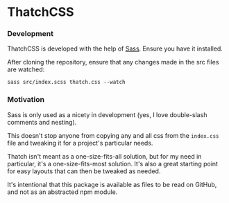 # ThatchCSS

### Development

ThatchCSS is developed with the help of [Sass](https://sass-lang.com/). Ensure you have it installed.

After cloning the repository, ensure that any changes made in the src files are watched:

```
sass src/index.scss thatch.css --watch
```

### Motivation

Sass is only used as a nicety in development (yes, I love double-slash comments and nesting).

This doesn't stop anyone from copying any and all css from the `index.css` file and tweaking it for a project's particular needs.

Thatch isn't meant as a one-size-fits-all solution, but for my need in particular, it's a one-size-fits-most solution. It's also a great starting point for easy layouts that can then be tweaked as needed.

It's intentional that this package is available as files to be read on GitHub, and not as an abstracted npm module.
